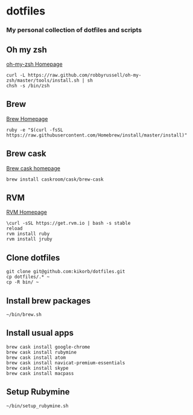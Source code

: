 # dotfiles
### My personal collection of dotfiles and scripts

## Oh my zsh
[oh-my-zsh Homepage](https://github.com/robbyrussell/oh-my-zsh)

    curl -L https://raw.github.com/robbyrussell/oh-my-zsh/master/tools/install.sh | sh
    chsh -s /bin/zsh

## Brew
[Brew Homepage](http://brew.sh/)

    ruby -e "$(curl -fsSL https://raw.githubusercontent.com/Homebrew/install/master/install)"

## Brew cask
[Brew cask homepage](https://github.com/caskroom/homebrew-cask)

    brew install caskroom/cask/brew-cask

## RVM
[RVM Homepage](http://rvm.io/)

    \curl -sSL https://get.rvm.io | bash -s stable
    reload
    rvm install ruby
    rvm install jruby

## Clone dotfiles

    git clone git@github.com:kikorb/dotfiles.git
    cp dotfiles/.* ~
    cp -R bin/ ~

## Install brew packages

    ~/bin/brew.sh
    
## Install usual apps

    brew cask install google-chrome
    brew cask install rubymine
    brew cask install atom
    brew cask install navicat-premium-essentials
    brew cask install skype
    brew cask install macpass

## Setup Rubymine

    ~/bin/setup_rubymine.sh

